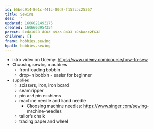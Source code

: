 ```yaml
---
id: b5bec914-8e1c-441c-80d2-f152cbc25367
title: Sewing
desc: ''
updated: 1606621493175
created: 1606603954354
parent: 5cda1053-d80d-49ca-8433-c0abaac2f632
children: []
fname: hobbies.sewing
hpath: hobbies.sewing
---
```

- intro video on Udemy: <https://www.udemy.com/course/how-to-sew>
- Choosing sewing machines
  - front loading bobbin 
  - drop-in bobbin - easier for beginner 
- supplies
  - scissors, iron, iron board
  - seam ripper 
  - pin and pin cushions
  - machine needle and hand needle
    - Choosing machine needles: <https://www.singer.com/sewing-machine-needles>
  - tailor's chalk 
  - tracing paper and wheel

